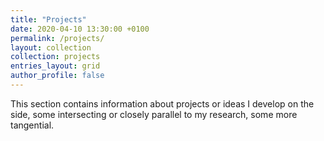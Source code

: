 ```yaml
---
title: "Projects"
date: 2020-04-10 13:30:00 +0100
permalink: /projects/
layout: collection
collection: projects
entries_layout: grid
author_profile: false
---
```


This section contains information about projects or ideas I develop on the side, some intersecting or closely parallel to my research, some more tangential.
